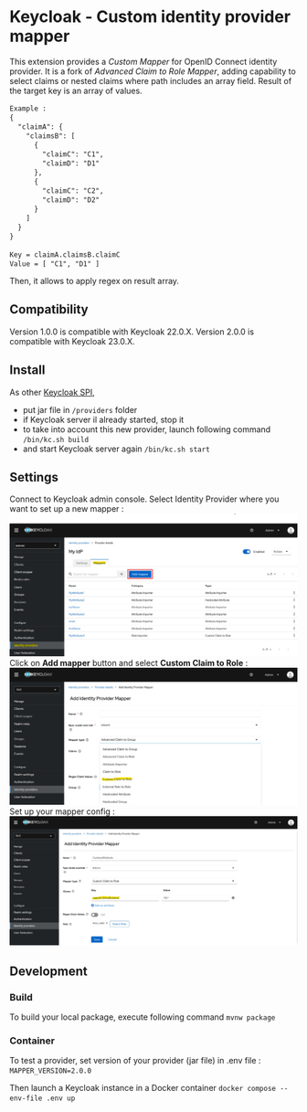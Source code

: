 # Keycloak - Custom identity provider mapper

This extension provides a _Custom Mapper_ for OpenID Connect identity provider. It is a fork of _Advanced Claim to Role Mapper_, adding capability to select claims or nested claims where path includes an array field. Result of the target key is an array of values.

```
Example :
{
  "claimA": {
    "claimsB": [
      {
        "claimC": "C1",
        "claimD": "D1"
      },
      {
        "claimC": "C2",
        "claimD": "D2"
      }
    ]
  }
}

Key = claimA.claimsB.claimC
Value = [ "C1", "D1" ]
```

Then, it allows to apply regex on result array.

## Compatibility

Version 1.0.0 is compatible with Keycloak 22.0.X.
Version 2.0.0 is compatible with Keycloak 23.0.X.

## Install

As other [Keycloak SPI](https://www.keycloak.org/docs/latest/server_development/index.html#_implementing_spi),
* put jar file in ```/providers``` folder
* if Keycloak server il already started, stop it
* to take into account this new provider, launch following command ```/bin/kc.sh build```
* and start Keycloak server again ```/bin/kc.sh start```

## Settings

Connect to Keycloak admin console.
Select Identity Provider where you want to set up a new mapper :
![Select Identity Provider](/assets/keycloak-idp-mapper-1.jpg)
Click on **Add mapper** button and select **Custom Claim to Role** :
![Add new Identity Provider Mapper](/assets/keycloak-idp-mapper-2.jpg)
Set up your mapper config :
![Set Identity Provider Mapper Config](/assets/keycloak-idp-mapper-3.jpg)

## Development

### Build

To build your local package, execute following command ```mvnw package```

### Container

To test a provider, set version of your provider (jar file) in .env file :
```MAPPER_VERSION=2.0.0```

Then launch a Keycloak instance in a Docker container ```docker compose --env-file .env up```
